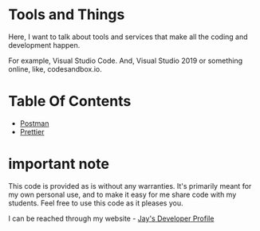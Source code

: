 # Tools and Things

Here, I want to talk about tools and services that make all the coding and development happen. 

For example, Visual Studio Code. And, Visual Studio 2019 or something online, like, codesandbox.io.

# Table Of Contents

* [Postman](Postman.md)
* [Prettier](prettier.md)

# important note 

This code is provided as is without any warranties. It's primarily meant for my own personal use, and to make it easy for me share code with my students. Feel free to use this code as it pleases you.

I can be reached through my website - [Jay's Developer Profile](https://jay-study-nildana.github.io/developerprofile)